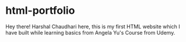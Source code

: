 # html-portfolio
Hey there! Harshal Chaudhari here, this is my first HTML website which I have built while learning basics from Angela Yu's Course from Udemy.
